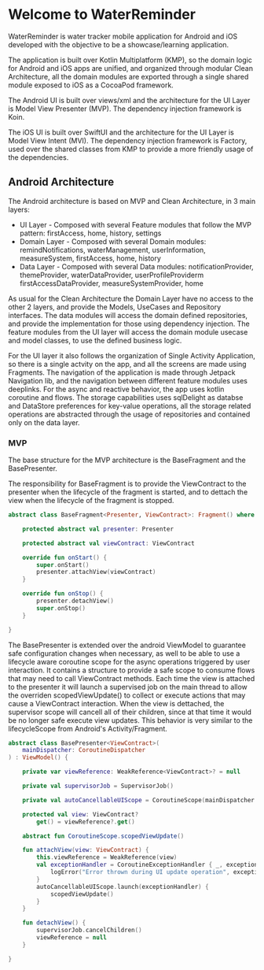 # Welcome to WaterReminder

WaterReminder is water tracker mobile application for Android and iOS developed with the objective to be a showcase/learning application.

The application is built over Kotlin Multiplatform (KMP), so the domain logic for Android and iOS apps are unified, and organized through modular Clean Architecture, all the domain modules are exported through a single shared module exposed to iOS as a CocoaPod framework.

The Android UI is built over views/xml and the architecture for the UI Layer is Model View Presenter (MVP). The dependency injection framework is Koin.

The iOS UI is built over SwiftUI and the architecture for the UI Layer is Model View Intent (MVI). The dependency injection framework is Factory, used over the shared classes from KMP to provide a more friendly usage of the dependencies.

## Android Architecture

The Android architecture is based on MVP and Clean Architecture, in 3 main layers:

* UI Layer - Composed with several Feature modules that follow the MVP pattern: firstAccess, home, history, settings
* Domain Layer -  Composed with several Domain modules: remindNotifications, waterManagement, userInformation, measureSystem, firstAccess, home, history
* Data Layer -  Composed with several Data modules: notificationProvider, themeProvider, waterDataProvider, userProfileProviderm firstAccessDataProvider, measureSystemProvider, home

As usual for the Clean Architecture the Domain Layer have no access to the other 2 layers, and provide the Models, UseCases and Repository interfaces.
The data modules will access the domain defined repositories, and provide the implementation for those using dependency injection.
The feature modules from the UI layer will access the domain module usecase and model classes, to use the defined business logic.

For the UI layer it also follows the organization of Single Activity Application, so there is a single actvity on the app, and all the screens are made using Fragments.
The navigation of the application is made through Jetpack Navigation lib, and the navigation between different feature modules uses deeplinks.
For the async and reactive behavior, the app uses kotlin coroutine and flows.
The storage capabilities uses sqlDelight as databse and DataStore preferences for key-value operations, all the storage related operations are abstracted through the usage of repositories and contained only on the data layer.

### MVP

The base structure for the MVP architecture is the BaseFragment and the BasePresenter.

The responsibility for BaseFragment is to provide the ViewContract to the presenter when the lifecycle of the fragment is started, and to dettach the view when the lifecycle of the fragment is stopped.

```kotlin
abstract class BaseFragment<Presenter, ViewContract>: Fragment() where Presenter : BasePresenter<ViewContract> {

    protected abstract val presenter: Presenter

    protected abstract val viewContract: ViewContract

    override fun onStart() {
        super.onStart()
        presenter.attachView(viewContract)
    }

    override fun onStop() {
        presenter.detachView()
        super.onStop()
    }

}
```

The BasePresenter is extended over the android ViewModel to guarantee safe configuration changes when necessary, as well to be able to use a lifecycle aware coroutine scope for the async operations triggered by user interaction.
It contains a structure to provide a safe scope to consume flows that may need to call ViewContract methods. Each time the view is attached to the presenter it will launch a supervised job on the main thread to allow the overriden scopedViewUpdate() to collect or execute actions that may cause a ViewContract interaction.
When the view is dettached, the supervisor scope will cancell all of their children, since at that time it would be no longer safe execute view updates. This behavior is very similar to the lifecycleScope from Android's Activity/Fragment.

```kotlin
abstract class BasePresenter<ViewContract>(
    mainDispatcher: CoroutineDispatcher
) : ViewModel() {

    private var viewReference: WeakReference<ViewContract>? = null

    private val supervisorJob = SupervisorJob()

    private val autoCancellableUIScope = CoroutineScope(mainDispatcher + supervisorJob)

    protected val view: ViewContract?
        get() = viewReference?.get()

    abstract fun CoroutineScope.scopedViewUpdate()

    fun attachView(view: ViewContract) {
        this.viewReference = WeakReference(view)
        val exceptionHandler = CoroutineExceptionHandler { _, exception ->
            logError("Error thrown during UI update operation", exception)
        }
        autoCancellableUIScope.launch(exceptionHandler) {
            scopedViewUpdate()
        }
    }

    fun detachView() {
        supervisorJob.cancelChildren()
        viewReference = null
    }

}

```
